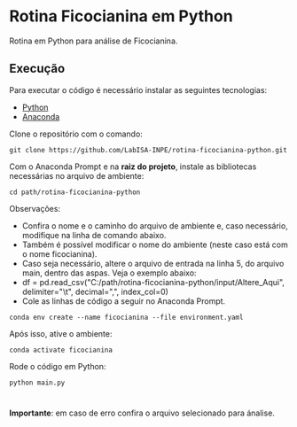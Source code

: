 # Rotina Ficocianina em Python

Rotina em Python para análise de Ficocianina.

## Execução

Para executar o código é necessário instalar as seguintes tecnologias:

* [Python](https://www.python.org/downloads/)
* [Anaconda](https://www.anaconda.com/download)

Clone o repositório com o comando:

```console
git clone https://github.com/LabISA-INPE/rotina-ficocianina-python.git
```

Com o Anaconda Prompt e na **raiz do projeto**, instale as bibliotecas necessárias no arquivo de ambiente:

```console
cd path/rotina-ficocianina-python
```

Observações:
* Confira o nome e o caminho do arquivo de ambiente e, caso necessário, modifique na linha de comando abaixo.
* Também é possível modificar o nome do ambiente (neste caso está com o nome ficocianina).
* Caso seja necessário, altere o arquivo de entrada na linha 5, do arquivo main, dentro das aspas. Veja o exemplo abaixo:
* df = pd.read_csv("C:/path/rotina-ficocianina-python/input/Altere_Aqui", delimiter="\t", decimal=",", index_col=0)
* Cole as linhas de código a seguir no Anaconda Prompt.

```console
conda env create --name ficocianina --file environment.yaml
```

Após isso, ative o ambiente:

```console
conda activate ficocianina
```

Rode o código em Python:

```console
python main.py
```

#

**Importante**: em caso de erro confira o arquivo selecionado para ánalise.

